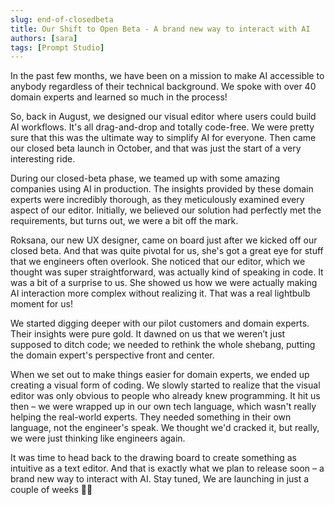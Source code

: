 ```yaml
---
slug: end-of-closedbeta
title: Our Shift to Open Beta - A brand new way to interact with AI
authors: [sara]
tags: [Prompt Studio]
---
```


In the past few months, we have been on a mission to make AI accessible to anybody regardless of their technical background. We spoke with over 40 domain experts and learned so much in the process! 

So, back in August, we designed our visual editor where users could build AI workflows. It's all drag-and-drop and totally code-free. We were pretty sure that this was the ultimate way to simplify AI for everyone. Then came our closed beta launch in October, and that was just the start of a very interesting ride.

During our closed-beta phase, we teamed up with some amazing companies using AI in production. The insights provided by these domain experts were incredibly thorough, as they meticulously examined every aspect of our editor. Initially, we believed our solution had perfectly met the requirements, but turns out, we were a bit off the mark.

Roksana, our new UX designer, came on board just after we kicked off our closed beta. And that was quite pivotal for us,  she's got a great eye for stuff that we engineers often overlook. She noticed that our editor, which we thought was super straightforward, was actually kind of speaking in code. It was a bit of a surprise to us. She showed us how we were actually making AI interaction more complex without realizing it. That was a real lightbulb moment for us!

We started digging deeper with our pilot customers and domain experts. Their insights were pure gold. It dawned on us that we weren’t just supposed to ditch code; we needed to rethink the whole shebang, putting the domain expert's perspective front and center.

When we set out to make things easier for domain experts, we ended up creating a visual form of coding. We slowly started to realize that the visual editor was only obvious to people who already knew programming. It hit us then – we were wrapped up in our own tech language, which wasn't really helping the real-world experts. They needed something in their own language, not the engineer's speak. We thought we'd cracked it, but really, we were just thinking like engineers again.

It was time to head back to the drawing board to create something as intuitive as a text editor. And that is exactly what we plan to release soon – a brand new way to interact with AI. Stay tuned, We are launching in just a couple of weeks 🚀🌟
